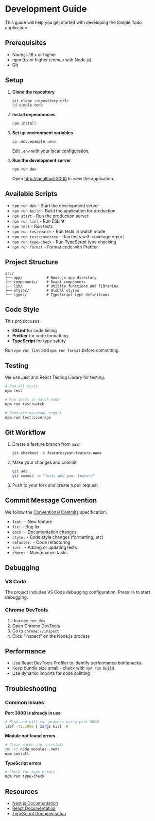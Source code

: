 # Development Guide

This guide will help you get started with developing the Simple Todo application.

## Prerequisites

- Node.js 18.x or higher
- npm 9.x or higher (comes with Node.js)
- Git

## Setup

1. **Clone the repository**
   ```bash
   git clone <repository-url>
   cd simple-todo
   ```

2. **Install dependencies**
   ```bash
   npm install
   ```

3. **Set up environment variables**
   ```bash
   cp .env.example .env
   ```
   Edit `.env` with your local configuration.

4. **Run the development server**
   ```bash
   npm run dev
   ```
   Open [http://localhost:3000](http://localhost:3000) to view the application.

## Available Scripts

- `npm run dev` - Start the development server
- `npm run build` - Build the application for production
- `npm start` - Run the production server
- `npm run lint` - Run ESLint
- `npm test` - Run tests
- `npm run test:watch` - Run tests in watch mode
- `npm run test:coverage` - Run tests with coverage report
- `npm run type-check` - Run TypeScript type checking
- `npm run format` - Format code with Prettier

## Project Structure

```
src/
├── app/           # Next.js app directory
├── components/    # React components
├── lib/           # Utility functions and libraries
├── styles/        # Global styles
└── types/         # TypeScript type definitions
```

## Code Style

This project uses:
- **ESLint** for code linting
- **Prettier** for code formatting
- **TypeScript** for type safety

Run `npm run lint` and `npm run format` before committing.

## Testing

We use Jest and React Testing Library for testing.

```bash
# Run all tests
npm test

# Run tests in watch mode
npm run test:watch

# Generate coverage report
npm run test:coverage
```

## Git Workflow

1. Create a feature branch from `main`
   ```bash
   git checkout -b feature/your-feature-name
   ```

2. Make your changes and commit
   ```bash
   git add .
   git commit -m "feat: add your feature"
   ```

3. Push to your fork and create a pull request

## Commit Message Convention

We follow the [Conventional Commits](https://www.conventionalcommits.org/) specification:

- `feat:` - New feature
- `fix:` - Bug fix
- `docs:` - Documentation changes
- `style:` - Code style changes (formatting, etc)
- `refactor:` - Code refactoring
- `test:` - Adding or updating tests
- `chore:` - Maintenance tasks

## Debugging

### VS Code

The project includes VS Code debugging configuration. Press `F5` to start debugging.

### Chrome DevTools

1. Run `npm run dev`
2. Open Chrome DevTools
3. Go to `chrome://inspect`
4. Click "inspect" on the Node.js process

## Performance

- Use React DevTools Profiler to identify performance bottlenecks
- Keep bundle size small - check with `npm run build`
- Use dynamic imports for code splitting

## Troubleshooting

### Common Issues

**Port 3000 is already in use**
```bash
# Find and kill the process using port 3000
lsof -ti:3000 | xargs kill -9
```

**Module not found errors**
```bash
# Clear cache and reinstall
rm -rf node_modules .next
npm install
```

**TypeScript errors**
```bash
# Check for type errors
npm run type-check
```

## Resources

- [Next.js Documentation](https://nextjs.org/docs)
- [React Documentation](https://react.dev)
- [TypeScript Documentation](https://www.typescriptlang.org/docs)